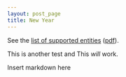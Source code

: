 ```yaml
---
layout: post_page
title: New Year
---
```


See the [list of supported entities][ent_html] ([pdf][ent_pdf]).

[ent_html]: http://maruku.rubyforge.org/entity_test.html
[ent_pdf]: http://maruku.rubyforge.org/entity_test.pdf


This is another test and This *will* work.


<div class = "content" markdown = "1">
Insert markdown here
</div>
